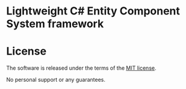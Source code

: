 # Lightweight C# Entity Component System framework

# License
The software is released under the terms of the [MIT license](./LICENSE.md).

No personal support or any guarantees.
